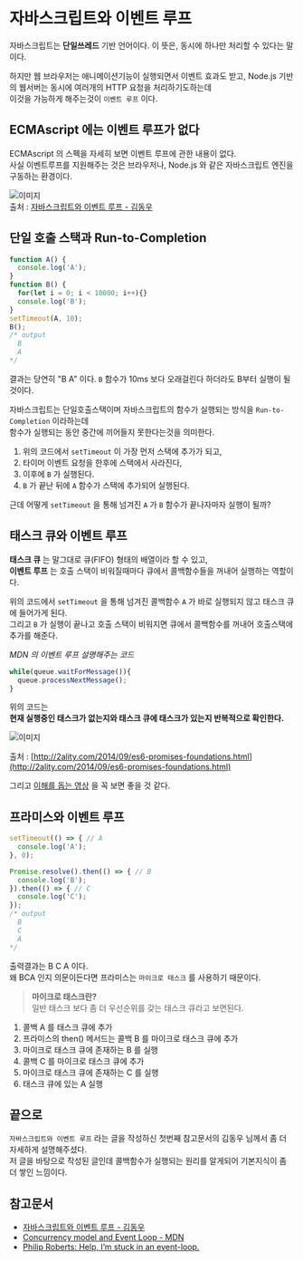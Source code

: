 # 자바스크립트와 이벤트 루프
자바스크립트는 **단일쓰레드** 기반 언어이다. 이 뜻은, 동시에 하나만 처리할 수 있다는 말이다.

하지만 웹 브라우저는 애니메이션기능이 실행되면서 이벤트 효과도 받고, Node.js 기반의 웹서버는 동시에 여러개의 HTTP 요청을 처리하기도하는데  
이것을 가능하게 해주는것이 `이벤트 루프` 이다.

## ECMAscript 에는 이벤트 루프가 없다
ECMAscript 의 스펙을 자세히 보면 이벤트 루프에 관한 내용이 없다.  
사실 이벤트루프를 지원해주는 것은 브라우저나, Node.js 와 같은 자바스크립트 엔진을 구동하는 환경이다.

![이미지](https://cloud.githubusercontent.com/assets/12269489/16215491/b1493856-379d-11e6-9c16-a9a4cf841567.png)  
출처 : [자바스크립트와 이벤트 루프 - 김동우](http://meetup.toast.com/posts/89)

## 단일 호출 스택과 Run-to-Completion
```javascript
function A() {
  console.log('A');
}
function B() {
  for(let i = 0; i < 10000; i++){}
  console.log('B');
}
setTimeout(A, 10);
B();
/* output
  B
  A
*/
```
결과는 당연히 "B A" 이다. `B` 함수가 10ms 보다 오래걸린다 하더라도 B부터 실행이 될것이다.

자바스크립트는 단일호출스택이며 자바스크립트의 함수가 실행되는 방식을 `Run-to-Completion` 이라하는데  
함수가 실행되는 동안 중간에 끼어들지 못한다는것을 의미한다.

1. 위의 코드에서 `setTimeout` 이 가장 먼저 스택에 추가가 되고,  
2. 타이머 이벤트 요청을 한후에 스택에서 사라진다,  
3. 이후에 `B` 가 실행된다.
4. `B` 가 끝난 뒤에 `A` 함수가 스택에 추가되어 실행된다.

근데 어떻게 `setTimeout` 을 통해 넘겨진 `A` 가 `B` 함수가 끝나자마자 실행이 될까?

## 태스크 큐와 이벤트 루프
**태스크 큐** 는 말그대로 큐(FIFO) 형태의 배열이라 할 수 있고,  
**이벤트 루프** 는 호출 스택이 비워질때마다 큐에서 콜백함수들을 꺼내어 실행하는 역할이다.

위의 코드에서 `setTimeout` 을 통해 넘겨진 콜백함수 `A` 가 바로 실행되지 않고 태스크 큐에 들어가게 된다.  
그리고 `B` 가 실행이 끝나고 호출 스택이 비워지면 큐에서 콜백함수를 꺼내어 호출스택에 추가를 해준다.

*MDN 의 이벤트 루프 설명해주는 코드*

```javascript
while(queue.waitForMessage()){
  queue.processNextMessage();
}
```
위의 코드는  
**현재 실행중인 태스크가 없는지와 태스크 큐에 태스크가 있는지 반복적으로 확인한다.**  


![이미지](http://4.bp.blogspot.com/-MYY3w4Y_lAg/VCHi63G4DGI/AAAAAAAAA3c/FrbGjnJbPnQ/s1600/event_loop.jpg)

출처 : [http://2ality.com/2014/09/es6-promises-foundations.html](http://2ality.com/2014/09/es6-promises-foundations.html)


그리고 [이해를 돕는 영상](https://vimeo.com/96425312) 을 꼭 보면 좋을 것 같다.

## 프라미스와 이벤트 루프
```javascript
setTimeout(() => { // A
  console.log('A');
}, 0);

Promise.resolve().then(() => { // B
  console.log('B');
}).then(() => { // C
  console.log('C');
});
/* output
  B
  C
  A
*/
```
출력결과는 B C A 이다.  
왜 BCA 인지 의문이든다면 프라미스는 `마이크로 태스크` 를 사용하기 때문이다.  
> **마이크로 태스크란?**  
일반 태스크 보다 좀 더 우선순위를 갖는 태스크 큐라고 보면된다.

1. 콜백 A 를 태스크 큐에 추가
2. 프라미스의 then() 메서드는 콜백 B 를 마이크로 태스크 큐에 추가
3. 마이크로 태스크 큐에 존재하는 B 를 실행
4. 콜백 C 를 마이크로 태스크 큐에 추가
5. 마이크로 태스크 큐에 존재하는 C 를 실행
6. 태스크 큐에 있는 A 실행

## 끝으로
`자바스크립트와 이벤트 루프` 라는 글을 작성하신 첫번째 참고문서의 김동우 님께서 좀 더 자세하게 설명해주셨다.  
 저 글을 바탕으로 작성된 글인데 콜백함수가 실행되는 원리를 알게되어 기본지식이 좀 더 쌓인 느낌이다. 


## 참고문서
* [자바스크립트와 이벤트 루프 - 김동우](http://meetup.toast.com/posts/89)
* [Concurrency model and Event Loop - MDN](https://developer.mozilla.org/en-US/docs/Web/JavaScript/EventLoop)
* [Philip Roberts: Help, I’m stuck in an event-loop.](https://vimeo.com/96425312)
